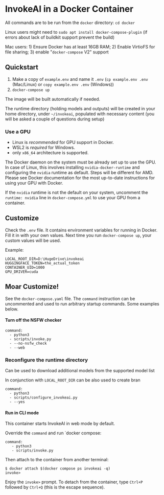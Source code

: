 # InvokeAI in a Docker Container

All commands are to be run from the `docker` directory: `cd docker`

Linux users might need to  `sudo apt install docker-compose-plugin` (if errors about lack of buildkit support prevent the build)

Mac users: 1) Ensure Docker has at least 16GB RAM; 2) Enable VirtioFS for file sharing; 3) enable "`docker-compose` V2" support

## Quickstart

1. Make a copy of `example.env` and name it `.env` (`cp example.env .env` (Mac/Linux) or `copy example.env .env` (Windows))
2. `docker-compose up`

The image will be built automatically if needed.

The runtime directory (holding models and outputs) will be created in your home directory, under `~/invokeai`, populated with necessary content (you will be asked a couple of questions during setup)

### Use a GPU

- Linux is *recommended* for GPU support in Docker.
- WSL2 is *required* for Windows.
- only `x86_64` architecture is supported.

The Docker daemon on the system must be already set up to use the GPU. In case of Linux, this involves installing `nvidia-docker-runtime` and configuring the `nvidia` runtime as default. Steps will be different for AMD. Please see Docker documentation for the most up-to-date instructions for using your GPU with Docker.

If the `nvidia` runtime is not the default on your system, uncomment the `runtime: nvidia` line in `docker-compose.yml` to use your GPU from a container.

## Customize

Check the `.env` file. It contains environment variables for running in Docker. Fill it in with your own values. Next time you run `docker-compose up`, your custom values will be used.

Example:

```
LOCAL_ROOT_DIR=D:\HugeDrive\invokeai
HUGGINGFACE_TOKEN=the_actual_token
CONTAINER_UID=1000
GPU_DRIVER=cuda
```

## Moar Customize!

See the `docker-compose.yaml` file. The `command` instruction can be uncommented and used to run arbitrary startup commands. Some examples below.


#### Turn off the NSFW checker

```
command:
  - python3
  - scripts/invoke.py
  - --no-nsfw_check
  - --web
```


### Reconfigure the runtime directory

Can be used to download additional models from the supported model list

In conjunction with `LOCAL_ROOT_DIR` can be also used to create bran

```
command:
  - python3
  - scripts/configure_invokeai.py
  - --yes
```


#### Run in CLI mode

This container starts InvokeAI in web mode by default.

Override the `command` and run `docker compose:

```
command:
   - python3
   - scripts/invoke.py
```

Then attach to the container from another terminal:

```
$ docker attach $(docker compose ps invokeai -q)
invoke>
```

Enjoy the `invoke>` prompt. To detach from the container, type `Ctrl+P` followed by `Ctrl+Q` (this is the escape sequence).
